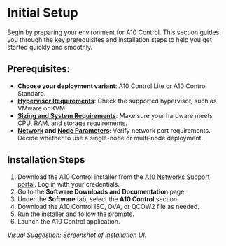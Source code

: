 # Initial Setup

Begin by preparing your environment for A10 Control. This section guides you through the key prerequisites and installation steps to help you get started quickly and smoothly.

## Prerequisites:

- **Choose your deployment variant**: A10 Control Lite or A10 Control Standard.
- **[Hypervisor Requirements](https://documentation.a10networks.com/SYM/Platform/Latest/html/Default.htm#Product/installation/Hypervisor_Req.htm%3FTocPath%3DInstall%2520A10%2520Control%7C_____2)**: Check the supported hypervisor, such as VMware or KVM.
- **[Sizing and System Requirements](https://documentation.a10networks.com/SYM/Platform/Latest/html/Default.htm#Product/installation/Sytem_Prereq.htm%3FTocPath%3DInstall%2520A10%2520Control%7C_____3)**: Make sure your hardware meets CPU, RAM, and storage requirements.
- **[Network](https://documentation.a10networks.com/SYM/Platform/Latest/html/Default.htm#Product/installation/Network_Prereq.htm%3FTocPath%3DInstall%2520A10%2520Control%7C_____4) and [Node Parameters](https://documentation.a10networks.com/SYM/Platform/Latest/html/Default.htm#Product/installation/install-settings-hw.htm%3FTocPath%3DInstall%2520A10%2520Control%7C_____5)**: Verify network port requirements. Decide whether to use a single-node or multi-node deployment.

## Installation Steps

1. Download the A10 Control installer from the [A10 Networks Support portal](https://support.a10networks.com/oauth2_access).
Log in with your credentials.
2. Go to the **Software Downloads and Documentation** page.
3. Under the **Software** tab, select the **A10 Control** section.
4. Download the A10 Control ISO, OVA, or QCOW2 file as needed.
5. Run the installer and follow the prompts.
6. Launch the A10 Control application.

*Visual Suggestion: Screenshot of installation UI.*